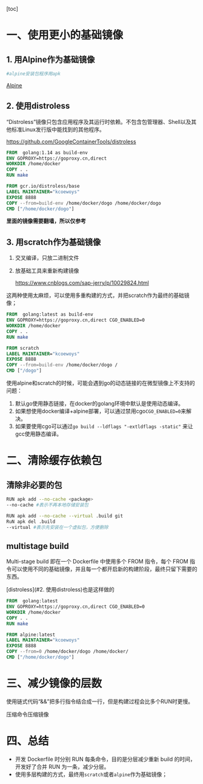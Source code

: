[toc]

# 一、使用更小的基础镜像

## 1. 用Alpine作为基础镜像

```bash
#alpine安装包程序用apk
```

[Alpine](https://yeasy.gitbooks.io/docker_practice/content/cases/os/alpine.html)



## 2. 使用distroless

“Distroless”镜像只包含应用程序及其运行时依赖。不包含包管理器、Shell以及其他标准Linux发行版中能找到的其他程序。

https://github.com/GoogleContainerTools/distroless

```dockerfile
FROM  golang:1.14 as build-env
ENV GOPROXY=https://goproxy.cn,direct
WORKDIR /home/docker
COPY . .
RUN make

FROM gcr.io/distroless/base
LABEL MAINTAINER="kcoewoys"
EXPOSE 8888
COPY --from=build-env /home/docker/dogo /home/docker/dogo
CMD ["/home/docker/dogo"]
```



**里面的镜像需要翻墙，所以仅参考**



## 3. 用scratch作为基础镜像

1. 交叉编译，只放二进制文件

2. 放基础工具来重新构建镜像

   https://www.cnblogs.com/sap-jerry/p/10029824.html

这两种使用太麻烦，可以使用多重构建的方式，并把scratch作为最终的基础镜像；

```dockerfile
FROM  golang:latest as build-env
ENV GOPROXY=https://goproxy.cn,direct CGO_ENABLED=0
WORKDIR /home/docker
COPY . .
RUN make

FROM scratch
LABEL MAINTAINER="kcoewoys"
EXPOSE 8888
COPY --from=build-env /home/docker/dogo /
CMD ["/dogo"]
```



使用alpine和scratch的时候，可能会遇到go的动态链接的在微型镜像上不支持的问题：

1. 默认go使用静态链接，在docker的golang环境中默认是使用动态编译。
2. 如果想使用docker编译+alpine部署，可以通过禁用cgo`CGO_ENABLED=0`来解决。
3. 如果要使用cgo可以通过`go build --ldflags "-extldflags -static"` 来让gcc使用静态编译。



# 二、清除缓存依赖包

## 清除非必要的包

```bash
RUN apk add --no-cache <package>
--no-cache #表示不再本地存储安装包

RUN apk add --no-cache --virtual .build git
RuN apk del .build
--virtual #表示先安装在一个虚拟包，方便删除
```



## multistage build

Multi-stage build 即在一个 Dockerfile 中使用多个 FROM 指令，每个 FROM 指令可以使用不同的基础镜像，并且每一个都开启新的构建阶段，最终只留下需要的东西。

[distroless](#2. 使用distroless)也是这样做的

```dockerfile
FROM  golang:latest
ENV GOPROXY=https://goproxy.cn,direct CGO_ENABLED=0
WORKDIR /home/docker
COPY . .
RUN make

FROM alpine:latest
LABEL MAINTAINER="kcoewoys"
EXPOSE 8888
COPY --from=0 /home/docker/dogo /home/docker/
CMD ["/home/docker/dogo"]
```





# 三、减少镜像的层数

使用链式代码“&&”把多行指令结合成一行，但是构建过程会比多个RUN时更慢。



压缩命令压缩镜像



# 四、总结

* 开发 Dockerfile 时分别 RUN 每条命令，目的是分层减少重新 build 的时间，开发好了合并 RUN 为一条，减少分层。
* 使用多层构建的方式，最终用`scratch`或者`alpine`作为基础镜像；